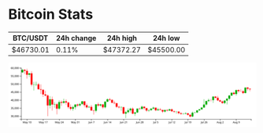 # Bitcoin Stats

BTC/USDT|24h change|24h high|24h low|
|---|---|---|---|
|$46730.01|0.11%|$47372.27|$45500.00|

<img src="./chart.svg">
